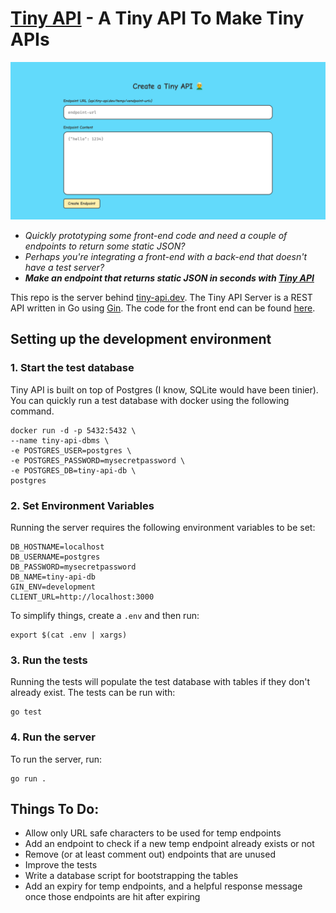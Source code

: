 # [Tiny API](https://tiny-api.dev) - A Tiny API To Make Tiny APIs
![Website Preview](https://github.com/cameronhh/tiny-api-client/blob/master/.github/repo-image.png)

- *Quickly prototyping some front-end code and need a couple of endpoints to return some static JSON?*
- *Perhaps you're integrating a front-end with a back-end that doesn't have a test server?*
- ***Make an endpoint that returns static JSON in seconds with [Tiny API](https://tiny-api.dev)***


This repo is the server behind [tiny-api.dev](https://tiny-api.dev). The Tiny API Server is a REST API written in Go using [Gin](https://github.com/gin-gonic/gin).
The code for the front end can be found [here](https://github.com/cameronhh/tiny-api-client).

## Setting up the development environment

### 1. Start the test database

Tiny API is built on top of Postgres (I know, SQLite would have been tinier).
You can quickly run a test database with docker using the following command.

```
docker run -d -p 5432:5432 \
--name tiny-api-dbms \
-e POSTGRES_USER=postgres \
-e POSTGRES_PASSWORD=mysecretpassword \
-e POSTGRES_DB=tiny-api-db \
postgres
```

### 2. Set Environment Variables

Running the server requires the following environment variables to be set:

```
DB_HOSTNAME=localhost
DB_USERNAME=postgres
DB_PASSWORD=mysecretpassword
DB_NAME=tiny-api-db
GIN_ENV=development
CLIENT_URL=http://localhost:3000
```

To simplify things, create a `.env` and then run:

```
export $(cat .env | xargs)
```

### 3. Run the tests

Running the tests will populate the test database with tables if they don't already exist.
The tests can be run with:

```
go test
```

### 4. Run the server

To run the server, run:

```
go run .
```

## Things To Do:
* Allow only URL safe characters to be used for temp endpoints
* Add an endpoint to check if a new temp endpoint already exists or not
* Remove (or at least comment out) endpoints that are unused
* Improve the tests
* Write a database script for bootstrapping the tables
* Add an expiry for temp endpoints, and a helpful response message once those endpoints are hit after expiring
